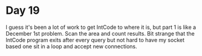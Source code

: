 # Day 19

I guess it's been a lot of work to get IntCode to where it is, but part 1 is like a December 1st problem. Scan the area and count results. Bit strange that the IntCode program exits after every query but not hard to have my socket based one sit in a loop and accept new connections.
